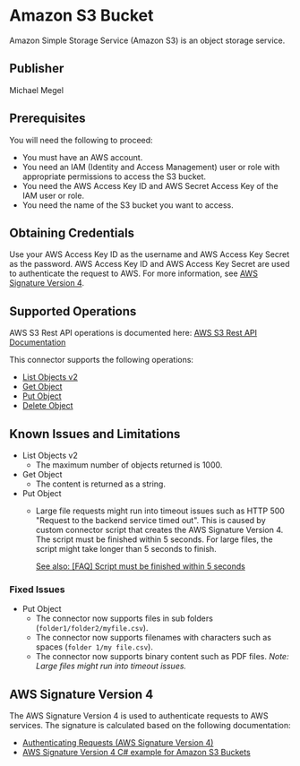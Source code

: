 # Amazon S3 Bucket

Amazon Simple Storage Service (Amazon S3) is an object storage service.

## Publisher

Michael Megel

## Prerequisites

You will need the following to proceed:

* You must have an AWS account.
* You need an IAM (Identity and Access Management) user or role with appropriate permissions to access the S3 bucket.
* You need the AWS Access Key ID and AWS Secret Access Key of the IAM user or role.
* You need the name of the S3 bucket you want to access.

## Obtaining Credentials

Use your AWS Access Key ID as the username and AWS Access Key Secret as the password. AWS Access Key ID and AWS Access Key Secret are used to authenticate the request to AWS. For more information, see [AWS Signature Version 4](#aws-signature-version-4).

## Supported Operations

AWS S3 Rest API operations is documented here: [AWS S3 Rest API Documentation](https://docs.aws.amazon.com/AmazonS3/latest/API/API_Operations.html)

This connector supports the following operations:

* [List Objects v2](https://docs.aws.amazon.com/AmazonS3/latest/API/API_ListObjectsV2.html) 
* [Get Object](https://docs.aws.amazon.com/AmazonS3/latest/API/API_GetObject.html)
* [Put Object](https://docs.aws.amazon.com/AmazonS3/latest/API/API_PutObject.html)
* [Delete Object](https://docs.aws.amazon.com/AmazonS3/latest/API/API_DeleteObject.html)

## Known Issues and Limitations

* List Objects v2
  * The maximum number of objects returned is 1000.
* Get Object
  * The content is returned as a string.
* Put Object  
  * Large file requests might run into timeout issues such as HTTP 500 "Request to the backend service timed out". This is caused by custom connector script that creates the AWS Signature Version 4. The script must be finished within 5 seconds. For large files, the script might take longer than 5 seconds to finish.

    [See also: [FAQ] Script must be finished within 5 seconds](https://learn.microsoft.com/en-us/connectors/custom-connectors/write-code#custom-code-faq)

### Fixed Issues

* Put Object
  * The connector now supports files in sub folders (`folder1/folder2/myfile.csv`).
  * The connector now supports filenames with characters such as spaces (`folder 1/my file.csv`).
  * The connector now supports binary content such as PDF files.
    *Note: Large files might run into timeout issues.*

## AWS Signature Version 4

The AWS Signature Version 4 is used to authenticate requests to AWS services. The signature is calculated based on the following documentation:

* [Authenticating Requests (AWS Signature Version 4)](https://docs.aws.amazon.com/AmazonS3/latest/API/sig-v4-authenticating-requests.html)
* [AWS Signature Version 4 C# example for Amazon S3 Buckets](https://docs.aws.amazon.com/AmazonS3/latest/API/sig-v4-examples-using-sdks.html)
